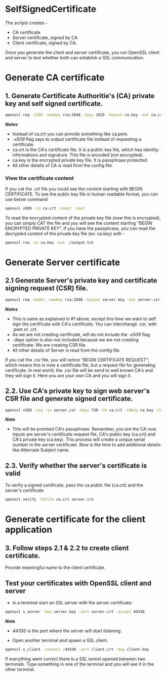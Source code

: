 # SelfSignedCertificate

The scripts creates -
* CA certificate
* Server certificate, signed by CA
* Client certificate, signed by CA.

Once you generate the client and server certificate, you run OpenSSL client and server to test whether both can establish a SSL communication.



# Generate CA certificate
## 1. Generate Certificate Authoritie's (CA) private key and self signed certificate.
```bash
openssl req -x509 -newkey rsa:2048 -days 1825 -keyout ca.key -out ca.crt -config ./confRoot.conf
```

___Notes___
* Instead of ca.crt you can provide something like ca.pem.
* *-x509* flag says to output certificate file instead of requesting a certificate.
* ca.crt is the CA's certificate file.  It is a public key file, which has identity informations and signature.  This file is encoded (not encrypted).
* ca.key is the encrypted private key file.  It is passphrase protected.
* All other details of CA is read from the config file.

### View the certificate content
If you cat the .crt file you could see the content starting with BEGIN CERTIFICATE.  To see the public key file in human readable format, you can use below command
```bash
openssl x509 -in ca.crt -noout -text
```

To read the encrypted content of the private key file (now this is encrypted), you can simply CAT the file and you will see the content starting "BEGIN ENCRYPTED PRIVATE KEY".
If you have the passphrase, you can read the decrypted content of the private key file (ex: ca.key) with -
```bash
openssl rsa -in ca.key -out ./output.txt
```


# Generate Server certificate
##  2.1 Generate Server's private key and certificate signing request (CSR) file.
```bash
openssl req -nodes -newkey rsa:2048 -keyout server.key -out server.csr -config ./confServer.conf
```

___Notes___
* This is same as explained in #1 above, except this time we want to self sign the certificate with CA's certificate.  You can interchange .csr, with .pem or .crt.  
* As we are not creating certificate, will do not include the _-x509_ flag.
* _-days_ option is also not included because we are not creating certificate. We are creating CSR file.
* All other details of Server is read from the config file.

If you cat the .csr file, you will notice "BEGIN CERTIFICATE REQUEST"; which means this is note a certificate file, but a request file for generating certificate.  In real world, the .csr file will be send to well known CA's and they will sign it.  Here you are your own CA and you will sign it.


## 2.2. Use CA's private key to sign web server's CSR file and generate signed certificate.
```bash
openssl x509 -req -in server.csr -days 730 -CA ca.crt -CAkey ca.key -CAcreateserial -out server.crt
```

___Note___
* This will be promted CA's passphrase.  Remember, you are the CA now.  Inputs are server's certificate request file, CA's public key (ca.crt) and CA's private key (ca.key).  This process will create a unique serial number in the server certificate.  Now is the time to add additional details like Alternate Subject name.

## 2.3. Verify whether the server's certificate is valid 
To verify a signed certificate, pass the ca public file (ca.crt) and the server's certificate
```bash
openssl verify -CAfile ca.crt server.crt
```


# Generate certificate for the client application
## 3. Follow steps 2.1 & 2.2 to create client certificate.  
Provide meaningful name to the client certificate.

## Test your certificates with OpenSSL client and server
* In a terminal start an SSL server with the server certificate:
```bash
openssl s_server -key server.key -cert server.crt -accept 44330
```
___Note___
* *44330* is the port where the server will start listening.

* Open another terminal and spawn a SSL client.
```bash
openssl s_client -connect :44330 -cert client.crt -key client.key
```

If everything went correct there is a SSL tunnel opened between two terminals.  Type something in one of the terminal and you will see it in the other terminal.

